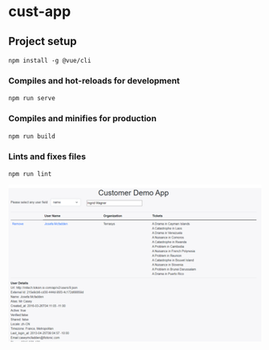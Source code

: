 # cust-app

## Project setup
```
npm install -g @vue/cli

```

### Compiles and hot-reloads for development
```
npm run serve
```

### Compiles and minifies for production
```
npm run build
```

### Lints and fixes files
```
npm run lint
```
![screenshot](https://github.com/Abhijeet2019/VueJSDemo/blob/main/src/screenshot/Demo.PNG)
